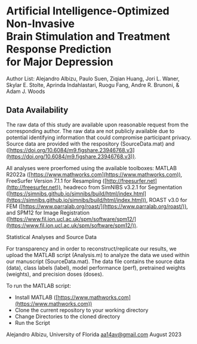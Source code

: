 # Artificial Intelligence-Optimized Non-Invasive<br> Brain Stimulation and Treatment Response Prediction<br> for Major Depression 
Author List: Alejandro Albizu, Paulo Suen, Ziqian Huang, Jori L. Waner, Skylar E. Stolte, Aprinda Indahlastari, Ruogu Fang, Andre R. Brunoni, & Adam J. Woods 

## Data Availability
The raw data of this study are available upon reasonable request from the corresponding author. The raw data are not publicly available due to potential identifying information that could compromise participant privacy. Source data are provided with the respository (SourceData.mat) and ([https://doi.org/10.6084/m9.figshare.23946768.v3](https://doi.org/10.6084/m9.figshare.23946768.v3)).

All analyses were proerfomed using the available toolboxes: MATLAB R2022a ([https://www.mathworks.com](https://www.mathworks.com)), FreeSurfer Version 7.1.1 for Resampling ([http://freesurfer.net](http://freesurfer.net)), headreco from SimNIBS v3.2.1 for Segmentation ([https://simnibs.github.io/simnibs/build/html/index.html](https://simnibs.github.io/simnibs/build/html/index.html)), ROAST v3.0 for FEM ([https://www.parralab.org/roast/](https://www.parralab.org/roast/)), and SPM12 for Image Registration ([https://www.fil.ion.ucl.ac.uk/spm/software/spm12/](https://www.fil.ion.ucl.ac.uk/spm/software/spm12/)).

Statistical Analyses and Source Data

For transparency and in order to reconstruct/replicate our results, we upload the MATLAB script (Analysis.m) to analyze the data we used within our manuscript (SourceData.mat). The data file contains the source data (data), class labels (label), model performance (perf), pretrained weights (weights), and precision doses (doses). 

To run the MATLAB script:
- Install MATLAB ([https://www.mathworks.com](https://www.mathworks.com))
- Clone the current repository to your working directory
- Change Directories to the cloned directory
- Run the Script

Alejandro Albizu, University of Florida
aa14av@gmail.com
August 2023
